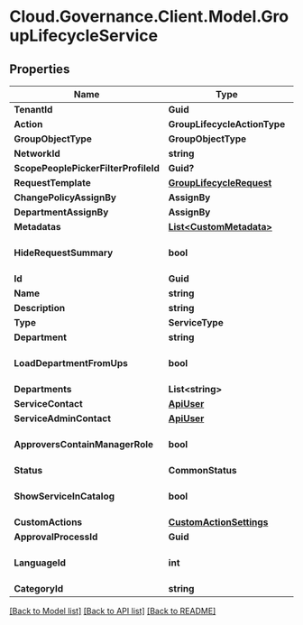 # Cloud.Governance.Client.Model.GroupLifecycleService
## Properties

Name | Type | Description | Notes
------------ | ------------- | ------------- | -------------
**TenantId** | **Guid** |  | [optional] 
**Action** | **GroupLifecycleActionType** |  | [optional] 
**GroupObjectType** | **GroupObjectType** |  | [optional] 
**NetworkId** | **string** |  | [optional] 
**ScopePeoplePickerFilterProfileId** | **Guid?** |  | [optional] 
**RequestTemplate** | [**GroupLifecycleRequest**](GroupLifecycleRequest.md) |  | [optional] 
**ChangePolicyAssignBy** | **AssignBy** |  | [optional] 
**DepartmentAssignBy** | **AssignBy** |  | [optional] 
**Metadatas** | [**List&lt;CustomMetadata&gt;**](CustomMetadata.md) |  | [optional] 
**HideRequestSummary** | **bool** |  | [optional] [default to false]
**Id** | **Guid** |  | [optional] 
**Name** | **string** |  | [optional] 
**Description** | **string** |  | [optional] 
**Type** | **ServiceType** |  | [optional] 
**Department** | **string** |  | [optional] 
**LoadDepartmentFromUps** | **bool** |  | [optional] [default to false]
**Departments** | **List&lt;string&gt;** |  | [optional] 
**ServiceContact** | [**ApiUser**](ApiUser.md) |  | [optional] 
**ServiceAdminContact** | [**ApiUser**](ApiUser.md) |  | [optional] 
**ApproversContainManagerRole** | **bool** |  | [optional] [default to false]
**Status** | **CommonStatus** |  | [optional] 
**ShowServiceInCatalog** | **bool** |  | [optional] [default to false]
**CustomActions** | [**CustomActionSettings**](CustomActionSettings.md) |  | [optional] 
**ApprovalProcessId** | **Guid** |  | [optional] 
**LanguageId** | **int** |  | [optional] [default to 0]
**CategoryId** | **string** |  | [optional] 

[[Back to Model list]](../README.md#documentation-for-models) [[Back to API list]](../README.md#documentation-for-api-endpoints) [[Back to README]](../README.md)

